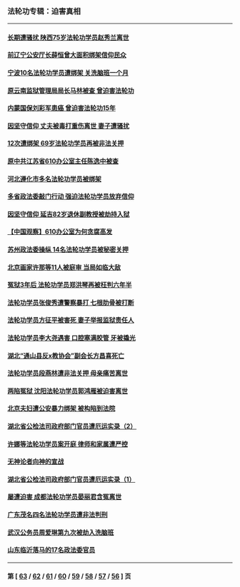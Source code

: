 ### 法轮功专辑：迫害真相
---
#### [长期遭骚扰 陕西75岁法轮功学员赵秀兰离世](../../pages/nf4379/n13330763.md?10270430) 
#### [前辽宁公安厅长薛恒曾大面积绑架信仰民众](../../pages/nf4379/n13328815.md?10270430) 
#### [宁波10名法轮功学员遭绑架 关洗脑班一个月](../../pages/nf4379/n13328207.md?10270430) 
#### [原云南监狱管理局局长马林被查 曾迫害法轮功](../../pages/nf4379/n13329313.md?10270430) 
#### [内蒙国保刘彩军患癌 曾迫害法轮功15年](../../pages/nf4379/n13326454.md?10270430) 
#### [因坚守信仰 丈夫被毒打重伤离世 妻子遭骚扰](../../pages/nf4379/n13325952.md?10270430) 
#### [12次遭绑架 69岁法轮功学员再被非法关押](../../pages/nf4379/n13320677.md?10270430) 
#### [原中共江苏省610办公室主任陈逸中被查](../../pages/nf4379/n13326486.md?10270430) 
#### [河北遵化市多名法轮功学员被绑架](../../pages/nf4379/n13325194.md?10270430) 
#### [多省政法委敲门行动 强迫法轮功学员放弃信仰](../../pages/nf4379/n13325102.md?10270430) 
#### [因坚守信仰 延吉82岁退休副教授被劫持入狱](../../pages/nf4379/n13322611.md?10270430) 
#### [【中国观察】610办公室为何贪腐高发](../../pages/nf4379/n13324028.md?10270430) 
#### [苏州政法委操纵 14名法轮功学员被秘密关押](../../pages/nf4379/n13319891.md?10270430) 
#### [北京画家许那等11人被庭审 当局如临大敌](../../pages/nf4379/n13320838.md?10270430) 
#### [冤狱3年后 法轮功学员郑洪琴再被枉判六年半](../../pages/nf4379/n13317988.md?10270430) 
#### [法轮功学员张俊秀遭警察暴打 七根肋骨被打断](../../pages/nf4379/n13317436.md?10270430) 
#### [法轮功学员方征平被害死 妻子举报监狱责任人](../../pages/nf4379/n13315496.md?10270430) 
#### [法轮功学员李大尧遇害 口腔塞满胶管 牙被撬光](../../pages/nf4379/n13314991.md?10270430) 
#### [湖北“通山县反x教协会”副会长方昌喜死亡](../../pages/nf4379/n13312513.md?10270430) 
#### [法轮功学员段燕林遭非法关押 母亲痛苦离世](../../pages/nf4379/n13310763.md?10270430) 
#### [两陷冤狱 沈阳法轮功学员郭鸿雁被迫害离世](../../pages/nf4379/n13310194.md?10270430) 
#### [北京夫妇遭公安暴力绑架 被构陷到法院](../../pages/nf4379/n13310517.md?10270430) 
#### [湖北省公检法司政府部门官员遭厄运实录（2）](../../pages/nf4379/n13307275.md?10270430) 
#### [许娜等法轮功学员案开庭 律师和家属遭严控](../../pages/nf4379/n13307921.md?10270430) 
#### [无神论者向神的宣战](../../pages/nf4379/n13281535.md?10270430) 
#### [湖北省公检法司政府部门官员遭厄运实录（1）](../../pages/nf4379/n13302225.md?10270430) 
#### [屡遭迫害 成都法轮功学员晏丽君含冤离世](../../pages/nf4379/n13304194.md?10270430) 
#### [广东茂名四名法轮功学员遭非法判刑](../../pages/nf4379/n13302552.md?10270430) 
#### [武汉公务员周爱琳第九次被劫入洗脑班](../../pages/nf4379/n13301590.md?10270430) 
#### [山东临沂落马的17名政法委官员](../../pages/nf4379/n13299770.md?10270430) 

---
#### 第 [ [63](./63.md?10270430) / [62](./62.md?10270430) / [61](./61.md?10270430) / [60](./60.md?10270430) / [59](./59.md?10270430) / [58](./58.md?10270430) / [57](./57.md?10270430) / [56](./56.md?10270430) ] 页
